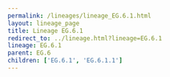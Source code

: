 ```yaml
---
permalink: /lineages/lineage_EG.6.1.html
layout: lineage_page
title: Lineage EG.6.1
redirect_to: ../lineage.html?lineage=EG.6.1
lineage: EG.6.1
parent: EG.6
children: ['EG.6.1', 'EG.6.1.1']
---
```


